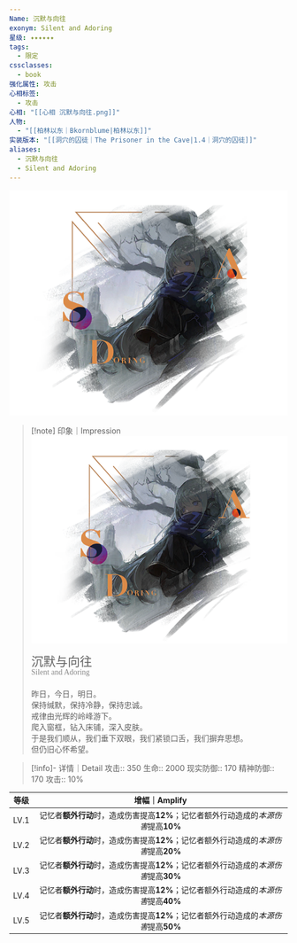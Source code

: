 ```yaml
---
Name: 沉默与向往
exonym: Silent and Adoring
星级: ✦✦✦✦✦✦
tags:
  - 限定
cssclasses:
  - book
强化属性: 攻击
心相标签:
  - 攻击
心相: "[[心相 沉默与向往.png]]"
人物:
  - "[[柏林以东｜Bkornblume|柏林以东]]"
实装版本: "[[洞穴的囚徒｜The Prisoner in the Cave|1.4｜洞穴的囚徒]]"
aliases:
  - 沉默与向往
  - Silent and Adoring
---
```

![cover](assets/沉默与向往｜Silent%20and%20Adoring.assets/心相%20沉默与向往.png)

> [!note] 印象｜Impression
> ![心相 沉默与向往|inlL|300](assets/沉默与向往｜Silent%20and%20Adoring.assets/心相%20沉默与向往.png)
> <p style="font-family: '家族宋', sans-serif; font-size: 22px; line-height: 0.75; text-indent: 0;">沉默与向往<br><span style="font-family: serif; font-size: 14px; color: #888888;">Silent and Adoring</span></p>
> 
> 昨日，今日，明日。  
> 保持缄默，保持冷静，保持忠诚。  
> 戒律由光辉的岭峰游下。  
> 爬入窗框，钻入床铺，深入皮肤。  
> 于是我们顺从，我们垂下双眼，我们紧锁口舌，我们摒弃思想。  
> 但仍旧心怀希望。

> [!info]- 详情｜Detail
> 攻击:: 350
> 生命:: 2000
> 现实防御:: 170
> 精神防御:: 170
> 攻击:: 10%

| 等级 |                        增幅｜Amplify                         |
| :--: | :----------------------------------------------------------: |
| LV.1 | 记忆者**额外行动**时，造成伤害提高**12%**；记忆者额外行动造成的*本源伤害*提高**10%** |
| LV.2 | 记忆者**额外行动**时，造成伤害提高**12%**；记忆者额外行动造成的*本源伤害*提高**20%** |
| LV.3 | 记忆者**额外行动**时，造成伤害提高**12%**；记忆者额外行动造成的*本源伤害*提高**30%** |
| LV.4 | 记忆者**额外行动**时，造成伤害提高**12%**；记忆者额外行动造成的*本源伤害*提高**40%** |
| LV.5 | 记忆者**额外行动**时，造成伤害提高**12%**；记忆者额外行动造成的*本源伤害*提高**50%** |
